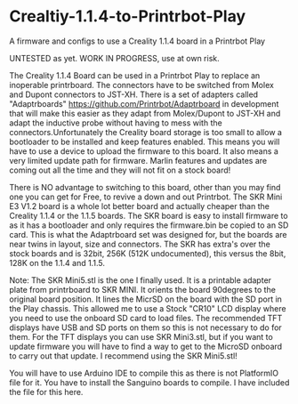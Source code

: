 # Crealtiy-1.1.4-to-Printrbot-Play
A firmware and configs to use a Creality 1.1.4 board in a Printrbot Play

UNTESTED as yet. WORK IN PROGRESS, use at own risk.

The Creality 1.1.4 Board can be used in a Printrbot Play to replace an inoperable printrboard. The connectors have to be switched
from Molex and Dupont connectors to JST-XH. There is a set of adapters called "Adaptrboards" https://github.com/Printrbot/Adaptrboard in development that will make this easier as they adapt from Molex/Dupont to JST-XH and adapt the inductive probe without having to mess with the connectors.Unfortunately the Creality board storage is too small to allow a bootloader to be installed and keep features enabled. This means you will have to use a device to upload the firmware to this board. It also means a very limited update path for firmware. Marlin features and updates are coming out all the time and they will not fit on a stock board!

There is NO advantage to switching to this board, other than you may find one you can get for Free, to revive a down and out
Printrbot. The SKR Mini E3 V1.2 board is a whole lot better board and actually cheaper than the Creality 1.1.4 or the 1.1.5 boards.
The SKR board is easy to install firmware to as it has a bootloader and only requires the firmware.bin be copied to an SD card. 
This is what the Adaptrboard set was designed for, but the boards are near twins in layout, size and connectors. The SKR has extra's over
the stock boards and is 32bit, 256K (512K undocumented), this versus the 8bit, 128K on the 1.1.4 and 1.1.5.

Note:
The SKR Mini5.stl is the one I finally used. It is a printable adapter plate from printrboard to SKR MINI. It orients the board 90degrees to the original board position. It lines the MicrSD on the board with the SD port in the Play chassis. This allowed me to use a Stock "CR10" LCD display where you need to use the onboard SD card to load files. The recommended TFT displays have USB and SD ports on them so this is not necessary to do for them. For the TFT displays you can use SKR Mini3.stl, but if you want to update firmware you will have to find a way to get to the MicroSD onboard to carry out that update. I recommend using the SKR Mini5.stl!

You will have to use Arduino IDE to compile this as there is not PlatformIO file for it. You have to install the Sanguino boards to compile. I have included the file for this here.
